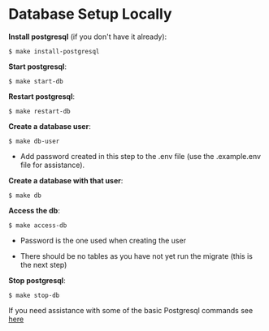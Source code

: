 # Database Setup Locally

**Install postgresql** (if you don't have it already):

```
$ make install-postgresql
```

**Start postgresql**:

```
$ make start-db
```

**Restart postgresql**:

```
$ make restart-db
```

**Create a database user**:

```
$ make db-user
```

- Add password created in this step to the .env file (use the .example.env file for assistance).

**Create a database with that user**:

```
$ make db
```

**Access the db**:

```
$ make access-db
```

- Password is the one used when creating the user

- There should be no tables as you have not yet run the migrate (this is the next step)

**Stop postgresql**:

```
$ make stop-db
```

If you need assistance with some of the basic Postgresql commands see [here](./POSTGRESQL-COMMANDS.md)
